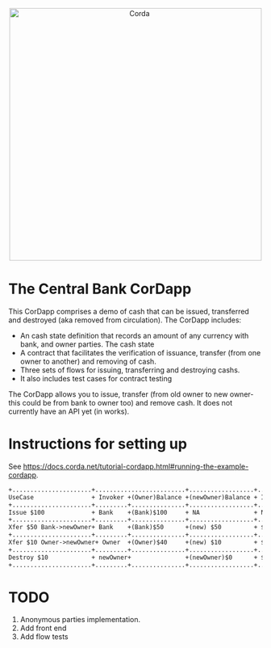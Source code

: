 <p align="center">
  <img src="https://www.corda.net/wp-content/uploads/2016/11/fg005_corda_b.png" alt="Corda" width="500">
</p>

# The Central Bank CorDapp

This CorDapp comprises a demo of cash that can be issued, transferred and destroyed (aka removed from circulation). The CorDapp includes:

* An cash state definition that records an amount of any currency with bank, and owner parties. The cash state
* A contract that facilitates the verification of issuance, transfer (from one owner to another) and removing of cash.
* Three sets of flows for issuing, transferring and destroying cashs. 
* It also includes test cases for contract testing

The CorDapp allows you to issue, transfer (from old owner to new owner- this could be from bank to owner too) and remove cash. It does not currently 
have  an API yet (in works).

# Instructions for setting up

See https://docs.corda.net/tutorial-cordapp.html#running-the-example-cordapp.

```dtd
+......................+.........................+..................+..............+.........+....................+
UseCase                + Invoker +(Owner)Balance +(newOwner)Balance + Inputs       +Outputs  + Signers            +  
+......................+.........+...............+..................+..............+.........+....................+
Issue $100             + Bank    +(Bank)$100     + NA               + None         +$100     + Bank               +
+......................+.........+...............+..................+..............+.........+....................+
Xfer $50 Bank->newOwner+ Bank    +(Bank)$50      +(new) $50         + $100         + $50, $50+ Bank, newOwner     +
+......................+.........+...............+..................+..............+.........+....................+
Xfer $10 Owner->newOwner+ Owner  +(Owner)$40     +(new) $10         + $50          + $10,$40 + Owner, newOwner    +
+......................+.........+...............+..................+........................+....................+
Destroy $10            + newOwner+               +(newOwner)$0      + $10          +         + newOwner, Bank     +
+......................+.........+...............+..................+..............+.........+....................+

```



# TODO

1. Anonymous parties implementation.
2. Add front end
3. Add flow tests
